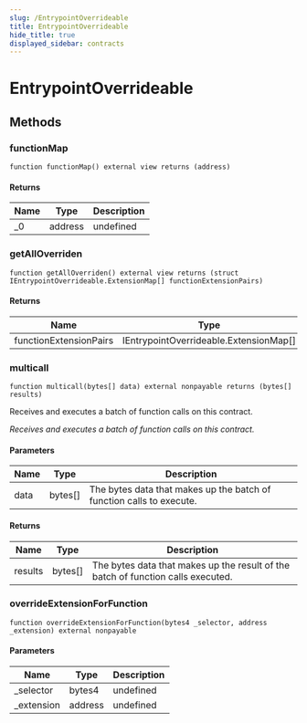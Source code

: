 ```yaml
---
slug: /EntrypointOverrideable
title: EntrypointOverrideable
hide_title: true
displayed_sidebar: contracts
---
```


# EntrypointOverrideable

## Methods

### functionMap

```solidity
function functionMap() external view returns (address)
```

#### Returns

| Name | Type    | Description |
| ---- | ------- | ----------- |
| \_0  | address | undefined   |

### getAllOverriden

```solidity
function getAllOverriden() external view returns (struct IEntrypointOverrideable.ExtensionMap[] functionExtensionPairs)
```

#### Returns

| Name                   | Type                                   | Description |
| ---------------------- | -------------------------------------- | ----------- |
| functionExtensionPairs | IEntrypointOverrideable.ExtensionMap[] | undefined   |

### multicall

```solidity
function multicall(bytes[] data) external nonpayable returns (bytes[] results)
```

Receives and executes a batch of function calls on this contract.

_Receives and executes a batch of function calls on this contract._

#### Parameters

| Name | Type    | Description                                                          |
| ---- | ------- | -------------------------------------------------------------------- |
| data | bytes[] | The bytes data that makes up the batch of function calls to execute. |

#### Returns

| Name    | Type    | Description                                                                      |
| ------- | ------- | -------------------------------------------------------------------------------- |
| results | bytes[] | The bytes data that makes up the result of the batch of function calls executed. |

### overrideExtensionForFunction

```solidity
function overrideExtensionForFunction(bytes4 _selector, address _extension) external nonpayable
```

#### Parameters

| Name        | Type    | Description |
| ----------- | ------- | ----------- |
| \_selector  | bytes4  | undefined   |
| \_extension | address | undefined   |
